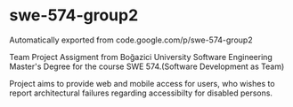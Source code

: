 # swe-574-group2
Automatically exported from code.google.com/p/swe-574-group2

Team Project Assigment from Boğazici University Software Engineering Master's Degree for the course SWE 574.(Software Development as Team)

Project aims to provide web and mobile access for users, who wishes to report architectural failures regarding accessibilty for disabled persons.
